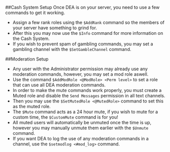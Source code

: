 ##Cash System Setup
Once DEA is on your server, you need to use a few commands to get it working.

* Assign a few rank roles using the `$AddRank` command so the members of your server have something to grind for.
* After this you may now use the `$Info` command for more information on the Cash System.
* If you wish to prevent spam of gambling commands, you may set a gambling channel with the `$SetGambleChannel` command.

##Moderation Setup
* Any user with the Administrator permission may already use any moderation commands, however, you may set a mod role aswell.
* Use the command `$AddModRole <@ModRole> <Perm level>` to set a role that can use all DEA moderation commands.
* In order to make the mute commands work properly, you must create a Muted role and disable the `Send Messages` permission in all text channels.
* Then you may use the `$SetMutedRole <@MutedRole>` command to set this as the muted role.
* The `$Mute` command acts as a 24 hour mute, if you wish to mute for a custom time, the `$CustomMute` command is for you!
* All muted users will automatically be unmuted once the time is up, however you may manually unmute them earlier with the `$Unmute` command.
* If you want DEA to log the use of any moderation commands in a channel, use the `$setmodlog <#mod_log>` command.